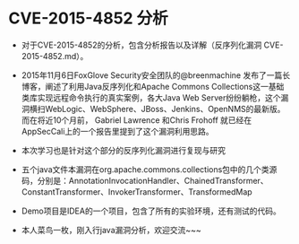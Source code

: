 #  CVE-2015-4852 分析

- 对于CVE-2015-4852的分析，包含分析报告以及详解（反序列化漏洞 CVE-2015-4852.md）。

- 2015年11月6日FoxGlove Security安全团队的@breenmachine 发布了一篇长博客，阐述了利用Java反序列化和Apache Commons Collections这一基础类库实现远程命令执行的真实案例，各大Java Web Server纷纷躺枪，这个漏洞横扫WebLogic、WebSphere、JBoss、Jenkins、OpenNMS的最新版。而在将近10个月前， Gabriel Lawrence 和Chris Frohoff 就已经在AppSecCali上的一个报告里提到了这个漏洞利用思路。　

- 本次学习也是针对这个部分的反序列化漏洞进行复现与研究

- 五个java文件本漏洞在org.apache.commons.collections包中的几个类源码，分别是：AnnotationInvocationHandler、ChainedTransformer、ConstantTransformer、InvokerTransformer、TransformedMap
- Demo项目是IDEA的一个项目，包含了所有的实验环境，还有测试的代码。
- 本人菜鸟一枚，刚入行java漏洞分析，欢迎交流~~~
